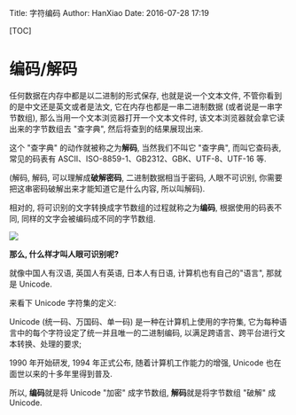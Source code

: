 Title: 字符编码
Author: HanXiao
Date: 2016-07-28 17:19

[TOC]

# 编码/解码
任何数据在内存中都是以二进制的形式保存, 也就是说一个文本文件, 不管你看到的是中文还是英文或者是法文, 它在内存也都是一串二进制数据 (或者说是一串字节数组), 那么当用一个文本浏览器打开一个文本文件时, 该文本浏览器就会拿它读出来的字节数组去 "查字典", 然后将查到的结果展现出来.

这个 "查字典" 的动作就被称之为**解码**, 当然我们不叫它 "查字典", 而叫它查码表, 常见的码表有 ASCII、ISO-8859-1、GB2312、GBK、UTF-8、UTF-16 等.

(解码, 解码, 可以理解成**破解密码**, 二进制数据相当于密码, 人眼不可识别, 你需要把这串密码破解出来才能知道它是什么内容, 所以叫解码).

相对的, 将可识别的文字转换成字节数组的过程就称之为**编码**, 根据使用的码表不同, 同样的文字会被编码成不同的字节数组.

![](http://i64.tinypic.com/2012gz5.jpg)

**那么, 什么样才叫人眼可识别呢?**

就像中国人有汉语, 英国人有英语, 日本人有日语, 计算机也有自己的"语言", 那就是 Unicode.

来看下 Unicode 字符集的定义:

Unicode (统一码、万国码、单一码) 是一种在计算机上使用的字符集, 它为每种语言中的每个字符设定了统一并且唯一的二进制编码, 以满足跨语言、跨平台进行文本转换、处理的要求;

1990 年开始研发, 1994 年正式公布, 随着计算机工作能力的增强, Unicode 也在面世以来的十多年里得到普及.

所以, **编码**就是将 Unicode "加密" 成字节数组, **解码**就是将字节数组 "破解" 成 Unicode.
